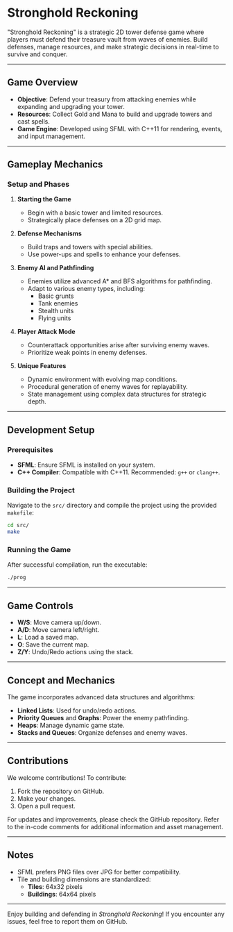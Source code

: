 # Stronghold Reckoning

"Stronghold Reckoning" is a strategic 2D tower defense game where players must defend their treasure vault from waves of enemies. Build defenses, manage resources, and make strategic decisions in real-time to survive and conquer.

---

## Game Overview

- **Objective**: Defend your treasury from attacking enemies while expanding and upgrading your tower.
- **Resources**: Collect Gold and Mana to build and upgrade towers and cast spells.
- **Game Engine**: Developed using SFML with C++11 for rendering, events, and input management.

---

## Gameplay Mechanics

### Setup and Phases

1. **Starting the Game**
   - Begin with a basic tower and limited resources.
   - Strategically place defenses on a 2D grid map.

2. **Defense Mechanisms**
   - Build traps and towers with special abilities.
   - Use power-ups and spells to enhance your defenses.

3. **Enemy AI and Pathfinding**
   - Enemies utilize advanced A* and BFS algorithms for pathfinding.
   - Adapt to various enemy types, including:
     - Basic grunts
     - Tank enemies
     - Stealth units
     - Flying units

4. **Player Attack Mode**
   - Counterattack opportunities arise after surviving enemy waves.
   - Prioritize weak points in enemy defenses.

5. **Unique Features**
   - Dynamic environment with evolving map conditions.
   - Procedural generation of enemy waves for replayability.
   - State management using complex data structures for strategic depth.

---

## Development Setup

### Prerequisites

- **SFML**: Ensure SFML is installed on your system.
- **C++ Compiler**: Compatible with C++11. Recommended: `g++` or `clang++`.

### Building the Project

Navigate to the `src/` directory and compile the project using the provided `makefile`:

```bash
cd src/
make
```

### Running the Game

After successful compilation, run the executable:

```bash
./prog
```

---

## Game Controls

- **W/S**: Move camera up/down.
- **A/D**: Move camera left/right.
- **L**: Load a saved map.
- **O**: Save the current map.
- **Z/Y**: Undo/Redo actions using the stack.

---

## Concept and Mechanics

The game incorporates advanced data structures and algorithms:

- **Linked Lists**: Used for undo/redo actions.
- **Priority Queues** and **Graphs**: Power the enemy pathfinding.
- **Heaps**: Manage dynamic game state.
- **Stacks and Queues**: Organize defenses and enemy waves.

---

## Contributions

We welcome contributions! To contribute:

1. Fork the repository on GitHub.
2. Make your changes.
3. Open a pull request.

For updates and improvements, please check the GitHub repository. Refer to the in-code comments for additional information and asset management.

---

## Notes

- SFML prefers PNG files over JPG for better compatibility.
- Tile and building dimensions are standardized:
  - **Tiles**: 64x32 pixels
  - **Buildings**: 64x64 pixels

---

Enjoy building and defending in *Stronghold Reckoning*! If you encounter any issues, feel free to report them on GitHub.
